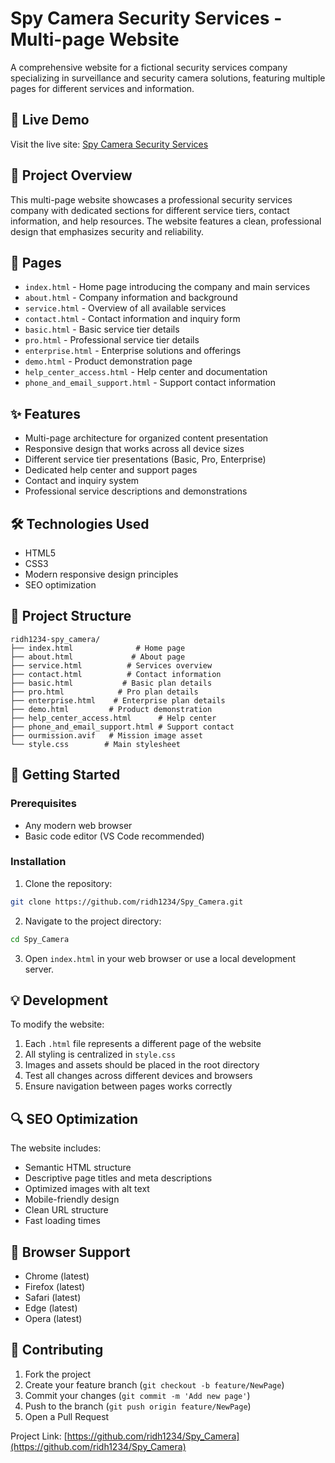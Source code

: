 # Spy Camera Security Services - Multi-page Website

A comprehensive website for a fictional security services company specializing in surveillance and security camera solutions, featuring multiple pages for different services and information.

## 🌟 Live Demo

Visit the live site: [Spy Camera Security Services](https://ridh1234.github.io/Spy_Camera/)

## 🎯 Project Overview

This multi-page website showcases a professional security services company with dedicated sections for different service tiers, contact information, and help resources. The website features a clean, professional design that emphasizes security and reliability.

## 📑 Pages

- `index.html` - Home page introducing the company and main services
- `about.html` - Company information and background
- `service.html` - Overview of all available services
- `contact.html` - Contact information and inquiry form
- `basic.html` - Basic service tier details
- `pro.html` - Professional service tier details
- `enterprise.html` - Enterprise solutions and offerings
- `demo.html` - Product demonstration page
- `help_center_access.html` - Help center and documentation
- `phone_and_email_support.html` - Support contact information

## ✨ Features

- Multi-page architecture for organized content presentation
- Responsive design that works across all device sizes
- Different service tier presentations (Basic, Pro, Enterprise)
- Dedicated help center and support pages
- Contact and inquiry system
- Professional service descriptions and demonstrations

## 🛠️ Technologies Used

- HTML5
- CSS3
- Modern responsive design principles
- SEO optimization

## 📂 Project Structure

```
ridh1234-spy_camera/
├── index.html              # Home page
├── about.html             # About page
├── service.html          # Services overview
├── contact.html          # Contact information
├── basic.html           # Basic plan details
├── pro.html            # Pro plan details
├── enterprise.html    # Enterprise plan details
├── demo.html         # Product demonstration
├── help_center_access.html      # Help center
├── phone_and_email_support.html # Support contact
├── ourmission.avif   # Mission image asset
└── style.css        # Main stylesheet
```

## 🚀 Getting Started

### Prerequisites

- Any modern web browser
- Basic code editor (VS Code recommended)

### Installation

1. Clone the repository:
```bash
git clone https://github.com/ridh1234/Spy_Camera.git
```

2. Navigate to the project directory:
```bash
cd Spy_Camera
```

3. Open `index.html` in your web browser or use a local development server.

## 💡 Development

To modify the website:

1. Each `.html` file represents a different page of the website
2. All styling is centralized in `style.css`
3. Images and assets should be placed in the root directory
4. Test all changes across different devices and browsers
5. Ensure navigation between pages works correctly

## 🔍 SEO Optimization

The website includes:
- Semantic HTML structure
- Descriptive page titles and meta descriptions
- Optimized images with alt text
- Mobile-friendly design
- Clean URL structure
- Fast loading times

## 📱 Browser Support

- Chrome (latest)
- Firefox (latest)
- Safari (latest)
- Edge (latest)
- Opera (latest)

## 🤝 Contributing

1. Fork the project
2. Create your feature branch (`git checkout -b feature/NewPage`)
3. Commit your changes (`git commit -m 'Add new page'`)
4. Push to the branch (`git push origin feature/NewPage`)
5. Open a Pull Request

Project Link: [https://github.com/ridh1234/Spy_Camera](https://github.com/ridh1234/Spy_Camera)
